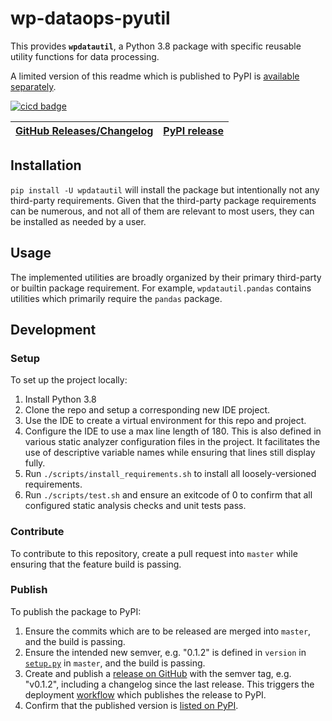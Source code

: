 # wp-dataops-pyutil
This provides **`wpdatautil`**, a Python 3.8 package with specific reusable utility functions for data processing.

A limited version of this readme which is published to PyPI is [available separately](README_PyPI.md).

[![cicd badge](https://github.com/wqpredtech/wp-dataops-pyutil/workflows/cicd/badge.svg?branch=master)](https://github.com/wqpredtech/wp-dataops-pyutil/actions?query=workflow%3Acicd+branch%3Amaster)

| [GitHub Releases/Changelog](https://github.com/wqpredtech/wp-dataops-pyutil/releases) | [PyPI release](https://pypi.org/project/wpdatautil/) |
|-|-|

## Installation
`pip install -U wpdatautil` will install the package but intentionally not any third-party requirements.
Given that the third-party package requirements can be numerous, and not all of them are relevant to most users, they can be installed as needed by a user.

## Usage
The implemented utilities are broadly organized by their primary third-party or builtin package requirement.
For example, `wpdatautil.pandas` contains utilities which primarily require the `pandas` package.

## Development
### Setup
To set up the project locally:
1. Install Python 3.8
1. Clone the repo and setup a corresponding new IDE project.
1. Use the IDE to create a virtual environment for this repo and project.
1. Configure the IDE to use a max line length of 180. This is also defined in various static analyzer configuration files in the project.
It facilitates the use of descriptive variable names while ensuring that lines still display fully.
1. Run `./scripts/install_requirements.sh` to install all loosely-versioned requirements.
1. Run `./scripts/test.sh` and ensure an exitcode of 0 to confirm that all configured static analysis checks and unit tests pass.
### Contribute
To contribute to this repository, create a pull request into `master` while ensuring that the feature build is passing.
### Publish
To publish the package to PyPI:
1. Ensure the commits which are to be released are merged into `master`, and the build is passing.
1. Ensure the intended new semver, e.g. "0.1.2" is defined in `version` in [`setup.py`](setup.py) in `master`, and the build is passing.
1. Create and publish a [release on GitHub](https://github.com/wqpredtech/wp-dataops-pyutil/releases) with the semver tag, e.g. "v0.1.2", including a changelog since the last release.
This triggers the deployment [workflow](https://github.com/wqpredtech/wp-dataops-pyutil/actions?query=workflow%3Acicd) which publishes the release to PyPI.
1. Confirm that the published version is [listed on PyPI](https://pypi.org/project/wpdatautil/#history).
